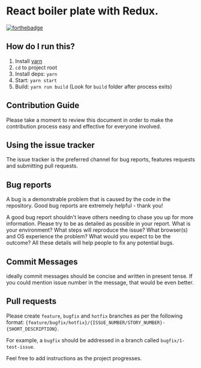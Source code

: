 # React boiler plate with Redux.

[![forthebadge](http://forthebadge.com/images/badges/built-with-love.svg)](http://forthebadge.com)

## How do I run this?
1. Install [yarn](https://yarnpkg.com/en/)
2. `cd` to project root
3. Install deps: `yarn`
3. Start: `yarn start`
4. Build: `yarn run build` (Look for `build` folder after process exits)


## Contribution Guide

Please take a moment to review this document in order to make the contribution process easy and effective for everyone involved.

## Using the issue tracker

The issue tracker is the preferred channel for bug reports, features requests and submitting pull requests.

## Bug reports

A bug is a demonstrable problem that is caused by the code in the repository. Good bug reports are extremely helpful - thank you!

A good bug report shouldn't leave others needing to chase you up for more information. Please try to be as detailed as possible in your report. What is your environment? What steps will reproduce the issue? What browser(s) and OS experience the problem? What would you expect to be the outcome? All these details will help people to fix any potential bugs.

## Commit Messages

ideally commit messages should be concise and written in present tense. If you could mention issue number in the message, that would be even better.

## Pull requests

Please create `feature`, `bugfix` and `hotfix` branches as per the following format: `{feature/bugfix/hotfix}/{ISSUE_NUMBER/STORY_NUMBER}-{SHORT_DESCRIPTION}`. 

For example, a `bugfix` should be addressed in a branch called `bugfix/1-test-issue`.

Feel free to add instructions as the project progresses.
